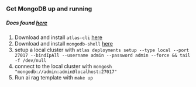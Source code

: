 ### Get MongoDB up and running
##### Docs found [here](https://www.mongodb.com/docs/atlas/cli/current/atlas-cli-deploy-local/)
1. Download and install `atlas-cli` [here](https://www.mongodb.com/docs/atlas/cli/current/install-atlas-cli/#std-label-install-atlas-cli)
2. Download and install `mongodb-shell` [here](https://www.mongodb.com/docs/mongodb-shell/install/)
3. setup a local cluster with `atlas deployments setup --type local --port 27017 --bindIpAll --username admin --password admin --force && tail -f /dev/null`
4. connect to the local cluster with `mongosh "mongodb://admin:admin@localhost:27017"`
5. Run ai rag template with `make up`